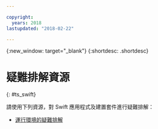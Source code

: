 ```yaml
---

copyright:
  years: 2018
lastupdated: "2018-02-22"

---
```


{:new_window: target="_blank"}
{:shortdesc: .shortdesc}

# 疑難排解資源
{: #ts_swift}

請使用下列資源，對 Swift 應用程式及建置套件進行疑難排解：

* [運行環境的疑難排解](../common/ts_runtimes.html#runtimes)
